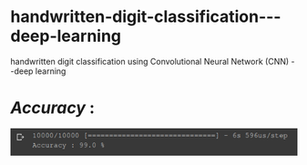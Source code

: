 # handwritten-digit-classification---deep-learning
handwritten digit classification using Convolutional Neural Network (CNN) --deep learning

# ***Accuracy*** : 
![screenshot 1](screenshots/ss1.png)
